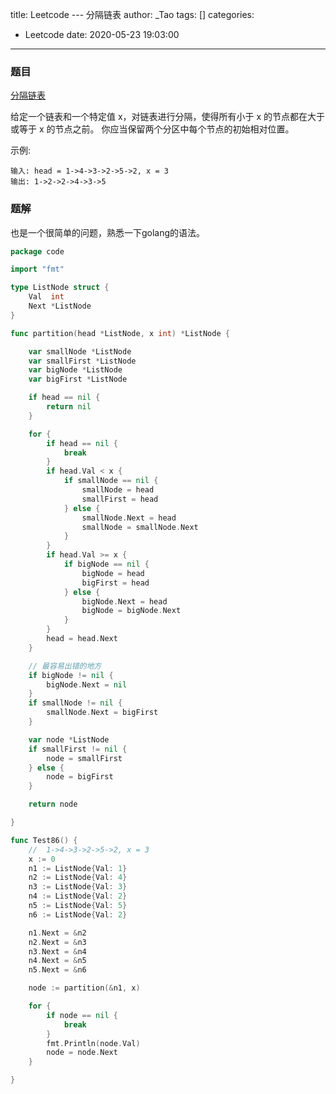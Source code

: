 title: Leetcode ---  分隔链表
author: _Tao
tags: []
categories:
  - Leetcode
date: 2020-05-23 19:03:00
---
### 题目
[分隔链表](https://leetcode-cn.com/problems/partition-list/submissions/)
<br/>

给定一个链表和一个特定值 x，对链表进行分隔，使得所有小于 x 的节点都在大于或等于 x 的节点之前。
你应当保留两个分区中每个节点的初始相对位置。

示例:
```
输入: head = 1->4->3->2->5->2, x = 3
输出: 1->2->2->4->3->5
```

<!-- more -->

### 题解

也是一个很简单的问题，熟悉一下golang的语法。
```go
package code

import "fmt"

type ListNode struct {
	Val  int
	Next *ListNode
}

func partition(head *ListNode, x int) *ListNode {

	var smallNode *ListNode
	var smallFirst *ListNode
	var bigNode *ListNode
	var bigFirst *ListNode

	if head == nil {
		return nil
	}

	for {
		if head == nil {
			break
		}
		if head.Val < x {
			if smallNode == nil {
				smallNode = head
				smallFirst = head
			} else {
				smallNode.Next = head
				smallNode = smallNode.Next
			}
		}
		if head.Val >= x {
			if bigNode == nil {
				bigNode = head
				bigFirst = head
			} else {
				bigNode.Next = head
				bigNode = bigNode.Next
			}
		}
		head = head.Next
	}

    // 最容易出错的地方
	if bigNode != nil {
		bigNode.Next = nil
	}
	if smallNode != nil {
		smallNode.Next = bigFirst
	}

	var node *ListNode
	if smallFirst != nil {
		node = smallFirst
	} else {
		node = bigFirst
	}

	return node

}

func Test86() {
	//	1->4->3->2->5->2, x = 3
	x := 0
	n1 := ListNode{Val: 1}
	n2 := ListNode{Val: 4}
	n3 := ListNode{Val: 3}
	n4 := ListNode{Val: 2}
	n5 := ListNode{Val: 5}
	n6 := ListNode{Val: 2}

	n1.Next = &n2
	n2.Next = &n3
	n3.Next = &n4
	n4.Next = &n5
	n5.Next = &n6

	node := partition(&n1, x)

	for {
		if node == nil {
			break
		}
		fmt.Println(node.Val)
		node = node.Next
	}

}

```